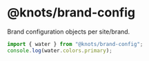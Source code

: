 # @knots/brand-config

Brand configuration objects per site/brand.

```ts
import { water } from "@knots/brand-config";
console.log(water.colors.primary);
```